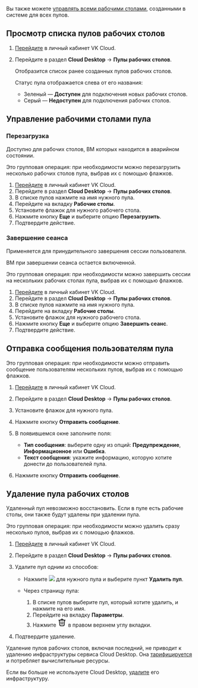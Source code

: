 <info>

Вы также можете [управлять всеми рабочими столами](../../manage-desktops/), созданными в системе для всех пулов.

</info>

## Просмотр списка пулов рабочих столов

1. [Перейдите](https://msk.cloud.vk.com/app/) в личный кабинет VK Cloud.
1. Перейдите в раздел **Cloud Desktop** → **Пулы рабочих столов**.

   Отобразится список ранее созданных пулов рабочих столов.

   Статус пула отображается слева от его названия:

   - Зеленый — **Доступен** для подключения новых рабочих столов.
   - Серый — **Недоступен** для подключения рабочих столов.

## Управление рабочими столами пула

### Перезагрузка

<info>

Доступно для рабочих столов, ВМ которых находится в аварийном состоянии.

</info>

Это групповая операция: при необходимости можно перезагрузить несколько рабочих столов пула, выбрав их с помощью флажков.

1. [Перейдите](https://msk.cloud.vk.com/app/) в личный кабинет VK Cloud.
1. Перейдите в раздел **Cloud Desktop** → **Пулы рабочих столов**.
1. В списке пулов нажмите на имя нужного пула.
1. Перейдите на вкладку **Рабочие столы**.
1. Установите флажок для нужного рабочего стола.
1. Нажмите кнопку **Еще** и выберите опцию **Перезагрузить**.
1. Подтвердите действие.

### Завершение сеанса

Применяется для принудительного завершения сессии пользователя.

<info>

ВМ при завершении сеанса остается включенной.

</info>

Это групповая операция: при необходимости можно завершить сессии на нескольких рабочих столах пула, выбрав их с помощью флажков.

1. [Перейдите](https://msk.cloud.vk.com/app/) в личный кабинет VK Cloud.
1. Перейдите в раздел **Cloud Desktop** → **Пулы рабочих столов**.
1. В списке пулов нажмите на имя нужного пула.
1. Перейдите на вкладку **Рабочие столы**.
1. Установите флажок для нужного рабочего стола.
1. Нажмите кнопку **Еще** и выберите опцию **Завершить сеанс**.
1. Подтвердите действие.

## Отправка сообщения пользователям пула

Это групповая операция: при необходимости можно отправить сообщение пользователям нескольких пулов, выбрав их с помощью флажков.

1. [Перейдите](https://msk.cloud.vk.com/app/) в личный кабинет VK Cloud.
1. Перейдите в раздел **Cloud Desktop** → **Пулы рабочих столов**.
1. Установите флажок для нужного пула.
1. Нажмите кнопку **Отправить сообщение**.
1. В появившемся окне заполните поля:

   - **Тип сообщения**: выберите одну из опций: **Предупреждение**, **Информационное** или **Ошибка**.
   - **Текст сообщения**: укажите информацию, которую хотите донести до пользователей пула.

1. Нажмите кнопку **Отправить сообщение**.

## Удаление пула рабочих столов

<warn>

Удаленный пул невозможно восстановить. Если в пуле есть рабочие столы, они также будут удалены при удалении пула.

</warn>

Это групповая операция: при необходимости можно удалить сразу несколько пулов, выбрав их с помощью флажков.

1. [Перейдите](https://msk.cloud.vk.com/app/) в личный кабинет VK Cloud.
1. Перейдите в раздел **Cloud Desktop** → **Пулы рабочих столов**.
1. Удалите пул одним из способов:

   - Нажмите ![ ](/ru/assets/more-icon.svg "inline") для нужного пула и выберите пункт **Удалить пул**.
   - Через страницу пула:

     1. В списке пулов выберите пул, который хотите удалить, и нажмите на его имя.
     1. Перейдите на вкладку **Параметры**.
     1. Нажмите ![Корзина](assets/trash-icon.svg "inline") в правом верхнем углу вкладки.

1. Подтвердите удаление.

<warn>

Удаление пулов рабочих столов, включая последний, не приводит к удалению инфраструктуры сервиса Cloud Desktop. Она [тарифицируется](../../../tariffication) и потребляет вычислительные ресурсы.

Если вы больше не используете Cloud Desktop, [удалите](../../delete-vdi) его инфраструктуру.

</warn>
